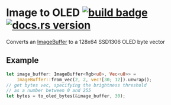 # Image to OLED [![build badge](https://github.com/mdegraw/image-to-oled/actions/workflows/rust.yml/badge.svg?branch=main)](https://github.com/mdegraw/image-to-oled/actions/workflows/rust.yml) [![docs.rs version](https://img.shields.io/docsrs/image-to-oled)](https://docs.rs/image-to-oled/latest/image_to_oled)

Converts an [ImageBuffer](https://docs.rs/image/0.23.14/image/struct.ImageBuffer.html) to a 128x64 SSD1306 OLED byte vector

## Example
```rust
let image_buffer: ImageBuffer<Rgb<u8>, Vec<u8>> =
    ImageBuffer::from_vec(2, 2, vec![30; 12]).unwrap();
// get bytes vec, specifying the brightness threshold 
// as a number between 0 and 255
let bytes = to_oled_bytes(&image_buffer, 30);
```